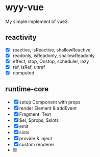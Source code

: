# wyy-vue

My simple implement of vue3.

## reactivity

- [x] reactive, isReactive, shallowReactive
- [x] readonly, isReadonly, shallowReadonly
- [x] effect, stop, Onstop, scheduler, lazy
- [x] ref, isRef, unref
- [x] computed

## runtime-core

- [x] setup Component with props
- [x] render Element & addEvent
- [x] Fragment. Text
- [x] $el, $props, $slots
- [x] emit
- [x] slots
- [x] provide & inject
- [x] custom renderer
- [x] 
